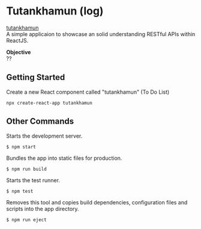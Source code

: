# Tutankhamun (log)
[tutankhamun](https://github.com/elwood777/tutankhamun)  
A simple applicaion to showcase an solid understanding RESTful APIs within ReactJS.

**Objective**   
?? 

## Getting Started
Create a new React component called "tutankhamun" (To Do List) 
```
npx create-react-app tutankhamun
``` 




## Other Commands
Starts the development server.
```  
$ npm start
```  

Bundles the app into static files for production.
```  
$ npm run build
``` 

Starts the test runner.
```  
$ npm test
``` 

Removes this tool and copies build dependencies, configuration files and scripts into the app directory.
```  
$ npm run eject
``` 